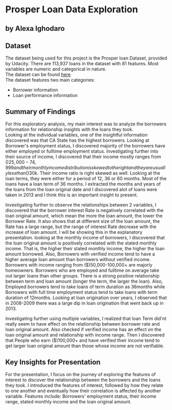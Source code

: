 # Prosper Loan Data Exploration
## by Alexa Ighodaro

## Dataset
The dataset being used for this project is the Prosper loan Dataset, provided by Udacity. There are 113,937 loans in the dataset with 81 features. 
Most variables are numeric and categorical in nature. </br>
The dataset can be found [here](https://www.google.com/url?q=https://s3.amazonaws.com/udacity-hosted-downloads/ud651/prosperLoanData.csv&sa=D&ust=1581581520570000) </br>
The dataset features two main categories:
* Borrower information
* Loan performance information

## Summary of Findings
For this exploratory analysis, my main interest was to analyze the borrowers information for relationship insights with the loans they took. </br>
Looking at the individual variables, one of the insightful information discovered was that CA State has the highest borrowers.
Looking at Borrower's employment status, I discovered majority of the borrowers have either employed or fulltime employment status. 
Investigating further into their source of income, I discovered that their income mostly ranges from ($)25,000-74,999 and their monthly income distribution is skewed to the right and they are usually less than ($)30k. Their income ratio is right skewed as well. 
Looking at the loan terms, they were either for a period of 12, 36 or 60 months. Most of the loans have a loan term of 36 months.
I extracted the months and years of the loans from the loan original date and I discovered alot of loans were taken in 2013 and I think this is an important insight to present.

Investigating further to observe the relationships between 2 variables, I discovered that the borrower interest Rate is negatively correlated with the loan original amount, which mean the more the loan amount, the lower the Borrower Rate. It also shows that at different size of the loan amount, the Rate has a large range, but the range of interest Rate decrease with the increase of loan amount. I will be showing this in the explanatory presentation.
looking at the monthly income of borrowers, I discovered that the loan original amount is positively correlated with the stated monthly income. That is, the higher their stated monthly income, the higher the loan amount borrowed. 
Also, Borrowers with verified income tend to have a higher average loan amount than borrowers without verified income. 
Borrowers with income ranging from ($)50,000-100,000+ are majorly homeowners.
Borrowers who are employed and fulltime on average take out larger loans than other groups.
There is a strong positive relationship between term and loan amount (longer the term, the larger the loan). Also, Employed borrowers tend to take loans of term duration as 36months while Borrowers with full time employment status tend to take loans with term duration of 12months.
Looking at loan origination over years, I observed that in 2008-2009 there was a large dip in loan origination that went back up in 2013.

Investigating further using multiple variables, I realized that loan Term did'nt really seem to have effect on the relationship between borrower rate and loan original amount.
Also checked if verified income has an effect on the loan original amount and relationship with income range. Then I discovered that People who earn ($)100,000+ and have verified their income tend to get larger loan original amount than those whose income are not verifiable. 


## Key Insights for Presentation
For the presentation, I focus on the journey of exploring the features of interest to discover the relationship between the borrowers and the loans they took.
I introduced the features of interest, followed by how they relate to one another and eventually how their correlation is affected by another variable.
Features include: Borrowers' employment status, their income range, stated monthly income and the loan original amount. 
